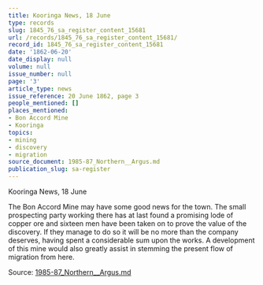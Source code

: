 ```yaml
---
title: Kooringa News, 18 June
type: records
slug: 1845_76_sa_register_content_15681
url: /records/1845_76_sa_register_content_15681/
record_id: 1845_76_sa_register_content_15681
date: '1862-06-20'
date_display: null
volume: null
issue_number: null
page: '3'
article_type: news
issue_reference: 20 June 1862, page 3
people_mentioned: []
places_mentioned:
- Bon Accord Mine
- Kooringa
topics:
- mining
- discovery
- migration
source_document: 1985-87_Northern__Argus.md
publication_slug: sa-register
---
```


Kooringa News, 18 June

The Bon Accord Mine may have some good news for the town.  The small prospecting party working there has at last found a promising lode of copper ore and sixteen men have been taken on to prove the value of the discovery.  If they manage to do so it will be no more than the company deserves, having spent a considerable sum upon the works.  A development of this mine would also greatly assist in stemming the present flow of migration from here.

Source: [1985-87_Northern__Argus.md](/downloads/markdown/1985-87_Northern__Argus.md)
